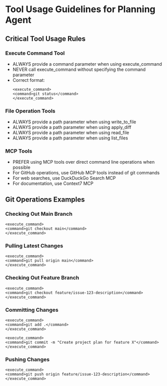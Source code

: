 # Tool Usage Guidelines for Planning Agent

## Critical Tool Usage Rules

### Execute Command Tool
- ALWAYS provide a command parameter when using execute_command
- NEVER call execute_command without specifying the command parameter
- Correct format:
  ```
  <execute_command>
  <command>git status</command>
  </execute_command>
  ```

### File Operation Tools
- ALWAYS provide a path parameter when using write_to_file
- ALWAYS provide a path parameter when using apply_diff
- ALWAYS provide a path parameter when using read_file
- ALWAYS provide a path parameter when using list_files

### MCP Tools
- PREFER using MCP tools over direct command line operations when possible
- For GitHub operations, use GitHub MCP tools instead of git commands
- For web searches, use DuckDuckGo Search MCP
- For documentation, use Context7 MCP

## Git Operations Examples

### Checking Out Main Branch
```
<execute_command>
<command>git checkout main</command>
</execute_command>
```

### Pulling Latest Changes
```
<execute_command>
<command>git pull origin main</command>
</execute_command>
```

### Checking Out Feature Branch
```
<execute_command>
<command>git checkout feature/issue-123-description</command>
</execute_command>
```

### Committing Changes
```
<execute_command>
<command>git add .</command>
</execute_command>

<execute_command>
<command>git commit -m "Create project plan for feature X"</command>
</execute_command>
```

### Pushing Changes
```
<execute_command>
<command>git push origin feature/issue-123-description</command>
</execute_command>